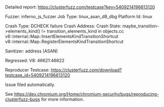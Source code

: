 Detailed report: https://clusterfuzz.com/testcase?key=5409214196613120

Fuzzer: inferno_js_fuzzer
Job Type: linux_asan_d8_dbg
Platform Id: linux

Crash Type: DCHECK failure
Crash Address: 
Crash State:
  maybe_transition->elements_kind() != transition_elements_kind in objects.cc
  v8::internal::Map::InsertElementsKindTransitionShortcut
  v8::internal::Map::RegisterElementsKindTransitionShortcut
  
Sanitizer: address (ASAN)

Regressed: V8: 46621:46622

Reproducer Testcase: https://clusterfuzz.com/download?testcase_id=5409214196613120


Issue filed automatically.

See https://dev.chromium.org/Home/chromium-security/bugs/reproducing-clusterfuzz-bugs for more information.